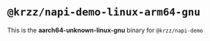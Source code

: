 # `@krzz/napi-demo-linux-arm64-gnu`

This is the **aarch64-unknown-linux-gnu** binary for `@krzz/napi-demo`
